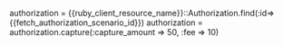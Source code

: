 authorization = {{ruby_client_resource_name}}::Authorization.find(:id=>{{fetch_authorization_scenario_id}})
authorization = authorization.capture(:capture_amount => 50, :fee => 10)